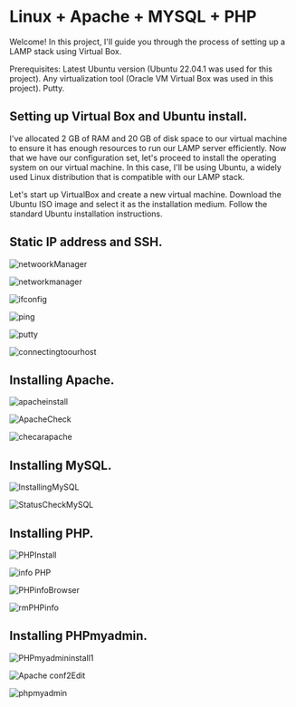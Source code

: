 # Linux + Apache + MYSQL + PHP

Welcome! In this project, I'll guide you through the process of setting up a LAMP stack using Virtual Box.

Prerequisites:
Latest Ubuntu version (Ubuntu 22.04.1 was used for this project).
Any virtualization tool (Oracle VM Virtual Box was used in this project).
Putty.

## Setting up Virtual Box and Ubuntu install.
I've allocated 2 GB of RAM and 20 GB of disk space to our virtual machine to ensure it has enough resources to run our LAMP server efficiently.
Now that we have our configuration set, let's proceed to install the operating system on our virtual machine. In this case, I'll be using Ubuntu, a widely used Linux distribution that is compatible with our LAMP stack.

Let's start up VirtualBox and create a new virtual machine.
Download the Ubuntu ISO image and select it as the installation medium.
Follow the standard Ubuntu installation instructions.

## Static IP address and SSH.
<p align="center">
  
  ![netwoorkManager](https://github.com/AlduVG/LAMP/assets/131760637/eaab4ba2-723f-4e37-a10e-6294ace0d246)</p> 
<p align="center">
  
  ![networkmanager](https://github.com/AlduVG/LAMP/assets/131760637/bb927f21-bc6d-4367-8783-66c834952456)</p>
<p align="center">
  
  ![ifconfig](https://github.com/AlduVG/LAMP/assets/131760637/2e3cfa16-5dea-4215-a7ec-a8a0e1fe7a60)</p>   
<p align="center">
  
  ![ping](https://github.com/AlduVG/LAMP/assets/131760637/4ceec0ba-97b8-42b0-9b7f-d9175bdd78b8)</p>
<p align="center">
  
  ![putty](https://github.com/AlduVG/LAMP/assets/131760637/a34ee77b-0820-4aec-bebd-8edbb2fed872)</p>    
<p align="center">
  
  ![connectingtoourhost](https://github.com/AlduVG/LAMP/assets/131760637/48483b35-fd87-4cd9-9bab-869f7778a926)</p>
## Installing Apache.
<p align="center">
  
  ![apacheinstall](https://github.com/AlduVG/LAMP/assets/131760637/09234a30-243f-4421-90a1-46f7ee325653)
</p>
<p align="center">
  
  ![ApacheCheck](https://github.com/AlduVG/LAMP/assets/131760637/5ad86d2d-a376-4b12-9f94-ca5e2515fdf6)
</p>
<p align="center"> 
  
  ![checarapache](https://github.com/AlduVG/LAMP/assets/131760637/4215329c-d7af-499a-a013-636d9746e668)</p>

## Installing MySQL.
  <p align="center">
    
  ![InstallingMySQL](https://github.com/AlduVG/LAMP/assets/131760637/2c8c3dce-b0e8-4593-82bc-721e178fc14a)</p>
 <p align="center">
  
  ![StatusCheckMySQL](https://github.com/AlduVG/LAMP/assets/131760637/aca7fddb-3d40-4c94-b472-d08f4ce5de7a)</p> 
## Installing PHP.

<p align="center">
  
  ![PHPInstall](https://github.com/AlduVG/LAMP/assets/131760637/fe9f0ee0-c71c-4888-89c5-42cdfea61ff9)</p>
    <p align="center">
  
  ![info PHP](https://github.com/AlduVG/LAMP/assets/131760637/6e535b1c-9360-46fa-abdd-ae2b92288c92)</p>
  <p align="center">
  
  ![PHPinfoBrowser](https://github.com/AlduVG/LAMP/assets/131760637/195a1aef-53e9-4c88-89d0-846d578d427a)</p>
  <p align="center">
  
  ![rmPHPinfo](https://github.com/AlduVG/LAMP/assets/131760637/a1381cad-83d0-43c9-8c91-8fc9451c9c10)</p>
## Installing PHPmyadmin.
<p align="center">
  
  ![PHPmyadmininstall1](https://github.com/AlduVG/LAMP/assets/131760637/5e0d8d39-a1f1-4651-8f76-ba801512e49e)</p>
<p align="center"> 
  
  ![Apache conf2Edit](https://github.com/AlduVG/LAMP/assets/131760637/672e3b72-7f02-4280-9bc2-67f846ec27ae)
</p>  
<p align="center">
  
  ![phpmyadmin](https://github.com/AlduVG/LAMP/assets/131760637/cdd5fd49-d544-4ca6-bfbf-9d073037187f)</p>













